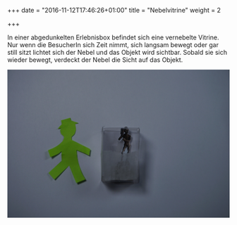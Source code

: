 +++
date = "2016-11-12T17:46:26+01:00"
title = "Nebelvitrine"
weight = 2

+++

In einer abgedunkelten Erlebnisbox befindet sich eine vernebelte Vitrine.
Nur wenn die BesucherIn sich Zeit nimmt, sich langsam bewegt oder gar still sitzt lichtet sich der Nebel und das Objekt wird sichtbar.
Sobald sie sich wieder bewegt, verdeckt der Nebel die Sicht auf das Objekt.

![Nebelvitrine](/img/6-NebelVitrine.png)